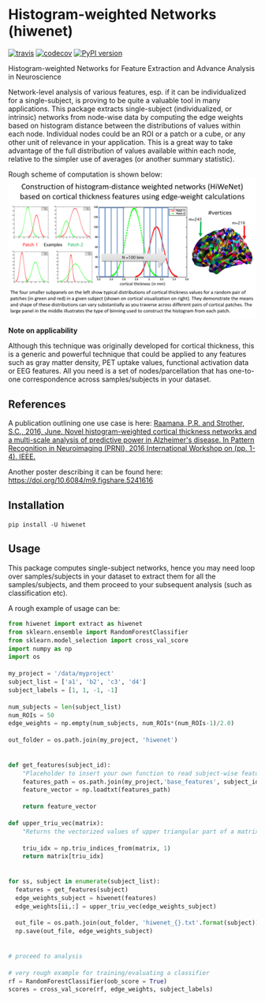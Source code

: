 # Histogram-weighted Networks (hiwenet)

[![travis](https://travis-ci.org/raamana/hiwenet.svg?branch=master)](https://travis-ci.org/raamana/hiwenet.svg?branch=master)
[![codecov](https://codecov.io/gh/raamana/hiwenet/branch/master/graph/badge.svg)](https://codecov.io/gh/raamana/hiwenet)
[![PyPI version](https://badge.fury.io/py/hiwenet.svg)](https://badge.fury.io/py/hiwenet)

Histogram-weighted Networks for Feature Extraction and Advance Analysis in Neuroscience

Network-level analysis of various features, esp. if it can be individualized for a single-subject, is proving to be quite a valuable tool in many applications. This package extracts single-subject (individualized, or intrinsic) networks from node-wise data by computing the edge weights based on histogram distance between the distributions of values within each node. Individual nodes could be an ROI or a patch or a cube, or any other unit of relevance in your application. This is a great way to take advantage of the full distribution of values available within each node, relative to the simpler use of averages (or another summary statistic). 

Rough scheme of computation is shown below:
![illustration](docs/illustration.png)

**Note on applicability** 

Although this technique was originally developed for cortical thickness, this is a generic and powerful technique that could be applied to any features such as gray matter density, PET uptake values, functional activation data or EEG features. All you need is a set of nodes/parcellation that has one-to-one correspondence across samples/subjects in your dataset.

## References
A publication outlining one use case is here:
[Raamana, P.R. and Strother, S.C., 2016, June. Novel histogram-weighted cortical thickness networks and a multi-scale analysis of predictive power in Alzheimer's disease. In Pattern Recognition in Neuroimaging (PRNI), 2016 International Workshop on (pp. 1-4). IEEE.](http://ieeexplore.ieee.org/abstract/document/7552334/)

Another poster describing it can be found here: https://doi.org/10.6084/m9.figshare.5241616

## Installation

`pip install -U hiwenet`

## Usage

This package computes single-subject networks, hence you may need loop over samples/subjects in your dataset to extract them for all the samples/subjects, and them proceed to your subsequent analysis (such as classification etc).

A rough example of usage can be:

```python
from hiwenet import extract as hiwenet
from sklearn.ensemble import RandomForestClassifier
from sklearn.model_selection import cross_val_score
import numpy as np
import os

my_project = '/data/myproject'
subject_list = ['a1', 'b2', 'c3', 'd4']
subject_labels = [1, 1, -1, -1]

num_subjects = len(subject_list)
num_ROIs = 50
edge_weights = np.empty(num_subjects, num_ROIs*(num_ROIs-1)/2.0)

out_folder = os.path.join(my_project, 'hiwenet')


def get_features(subject_id):
    "Placeholder to insert your own function to read subject-wise features."
    features_path = os.path.join(my_project,'base_features', subject_id, 'features.txt')
    feature_vector = np.loadtxt(features_path)
    
    return feature_vector

def upper_triu_vec(matrix):
    "Returns the vectorized values of upper triangular part of a matrix"
    
    triu_idx = np.triu_indices_from(matrix, 1)
    return matrix[triu_idx]
    

for ss, subject in enumerate(subject_list):
  features = get_features(subject)
  edge_weights_subject = hiwenet(features)
  edge_weights[ii,:] = upper_triu_vec(edge_weights_subject)
  
  out_file = os.path.join(out_folder, 'hiwenet_{}.txt'.format(subject))
  np.save(out_file, edge_weights_subject)
  
  
# proceed to analysis

# very rough example for training/evaluating a classifier
rf = RandomForestClassifier(oob_score = True)
scores = cross_val_score(rf, edge_weights, subject_labels)


```
